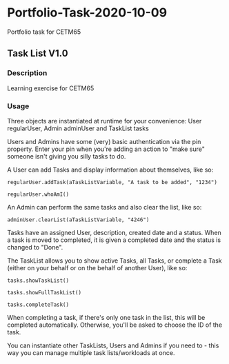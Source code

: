 # Portfolio-Task-2020-10-09
Portfolio task for CETM65


## Task List V1.0

### Description
Learning exercise for CETM65

### Usage
Three objects are instantiated at runtime for your convenience: User regularUser, Admin adminUser and TaskList tasks

Users and Admins have some (very) basic authentication via the pin property. Enter your pin when you're adding an action to "make sure" someone isn't giving you silly tasks to do.

A User can add Tasks and display information about themselves, like so:

`regularUser.addTask(aTaskListVariable, "A task to be added", "1234")`

`regularUser.whoAmI()`

An Admin can perform the same tasks and also clear the list, like so:

`adminUser.clearList(aTaskListVariable, "4246")`

Tasks have an assigned User, description, created date and a status. When a task is moved to completed, it is given a completed date and the status is changed to "Done".

The TaskList allows you to show active Tasks, all Tasks, or complete a Task (either on your behalf or on the behalf of another User), like so:

`tasks.showTaskList()`

`tasks.showFullTaskList()`

`tasks.completeTask()`

When completing a task, if there's only one task in the list, this will be completed automatically. Otherwise, you'll be asked to choose the ID of the task.

You can instantiate other TaskLists, Users and Admins if you need to - this way you can manage multiple task lists/workloads at once.

